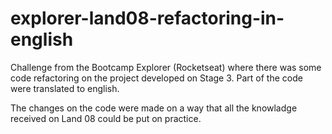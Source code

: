 # explorer-land08-refactoring-in-english
Challenge from the Bootcamp Explorer (Rocketseat) where there was some code refactoring on the project developed on Stage 3. Part of the code were translated to english.

The changes on the code were made on a way that all the knowladge received on Land 08 could be put on practice.
